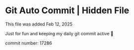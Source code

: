 # Git Auto Commit | Hidden File

This file was added Feb 12, 2025

Just for fun and keeping my daily git commit active 🤪

commit number: 17286
